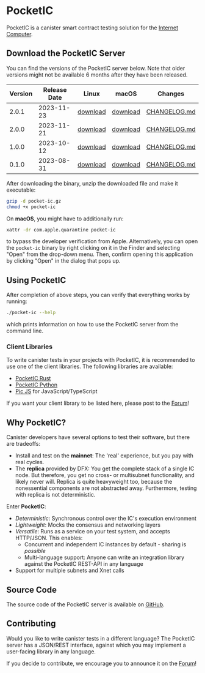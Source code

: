 # PocketIC

PocketIC is a canister smart contract testing solution for the [Internet Computer](https://internetcomputer.org/).


## Download the PocketIC Server
You can find the versions of the PocketIC server below.
Note that older versions might not be available 6 months after they have been released.

| Version   | Release Date | Linux  | macOS	| Changes |
|---        |---           |---     |---    |---      |
| 2.0.1	    | 2023-11-23   | [download](https://download.dfinity.systems/ic/69e1408347723dbaa7a6cd2faa9b65c42abbe861/openssl-static-binaries/x86_64-linux/pocket-ic.gz) | [download](https://download.dfinity.systems/ic/69e1408347723dbaa7a6cd2faa9b65c42abbe861/openssl-static-binaries/x86_64-darwin/pocket-ic.gz) | [CHANGELOG.md](CHANGELOG.md#201---2023-11-23) |
| 2.0.0	    | 2023-11-21   | [download](https://download.dfinity.systems/ic/29ec86dc9f9ca4691d4d4386c8b2aa41e14d9d16/openssl-static-binaries/x86_64-linux/pocket-ic.gz) | [download](https://download.dfinity.systems/ic/29ec86dc9f9ca4691d4d4386c8b2aa41e14d9d16/openssl-static-binaries/x86_64-darwin/pocket-ic.gz) | [CHANGELOG.md](CHANGELOG.md#200---2023-11-21) |
| 1.0.0	    | 2023-10-12   | [download](https://download.dfinity.systems/ic/307d5847c1d2fe1f5e19181c7d0fcec23f4658b3/openssl-static-binaries/x86_64-linux/pocket-ic.gz) | [download](https://download.dfinity.systems/ic/307d5847c1d2fe1f5e19181c7d0fcec23f4658b3/openssl-static-binaries/x86_64-darwin/pocket-ic.gz) | [CHANGELOG.md](CHANGELOG.md#100---2023-10-12)|
| 0.1.0	    | 2023-08-31   | [download](https://download.dfinity.systems/ic/865a816108b31956bd449282e5803ce40007789f/openssl-static-binaries/x86_64-linux/pocket-ic.gz) | [download](https://download.dfinity.systems/ic/865a816108b31956bd449282e5803ce40007789f/openssl-static-binaries/x86_64-darwin/pocket-ic.gz) | [CHANGELOG.md](CHANGELOG.md#010---2023-08-31)|

After downloading the binary, unzip the downloaded file and make it executable:
```bash
gzip -d pocket-ic.gz
chmod +x pocket-ic
```

On **macOS**, you might have to additionally run:
```bash
xattr -dr com.apple.quarantine pocket-ic
```
to bypass the developer verification from Apple.
Alternatively, you can open the `pocket-ic` binary by right clicking on it in the Finder and selecting "Open" from the drop-down menu.
Then, confirm opening this application by clicking "Open" in the dialog that pops up.


## Using PocketIC
After completion of above steps, you can verify that everything works by running:
```bash
./pocket-ic --help
```
which prints information on how to use the PocketIC server from the command line.

### Client Libraries
To write canister tests in your projects with PocketIC, it is recommended to use one of the client libraries. The following libraries are available:

* [PocketIC Rust](https://crates.io/crates/pocket-ic)
* [PocketIC Python](https://pypi.org/project/pocket-ic/)
* [Pic JS](https://www.npmjs.com/package/@hadronous/pic) for JavaScript/TypeScript

If you want your client library to be listed here, please post to the [Forum](https://forum.dfinity.org/)!


## Why PocketIC?
Canister developers have several options to test their software, but there are tradeoffs: 
- Install and test on the **mainnet**: The 'real' experience, but you pay with real cycles.
- The **replica** provided by DFX: You get the complete stack of a single IC node.
But therefore, you get no cross- or multisubnet functionality, and likely never will.
Replica is quite heavyweight too, because the nonessential components are not abstracted away.
Furthermore, testing with replica is not deterministic. 

Enter **PocketIC**: 
- *Deterministic*: Synchronous control over the IC's execution environment
- *Lightweight*: Mocks the consensus and networking layers
- *Versatile*: Runs as a service on your test system, and accepts HTTP/JSON.
This enables:
    - Concurrent and independent IC instances by default - sharing is *possible*
    - Multi-language support: Anyone can write an integration library against the PocketIC REST-API in any language
- Support for multiple subnets and Xnet calls

## Source Code
The source code of the PocketIC server is available on [GitHub](https://github.com/dfinity/ic/tree/master/rs/pocket_ic_server).


## Contributing
Would you like to write canister tests in a different language?
The PocketIC server has a JSON/REST interface, against which you may implement a user-facing library in any language.

If you decide to contribute, we encourage you to announce it on the [Forum](https://forum.dfinity.org/)!
